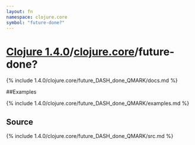 ```yaml
---
layout: fn
namespace: clojure.core
symbol: "future-done?"
---
```


# [Clojure 1.4.0](../../)/[clojure.core](../)/future-done?

{% include 1.4.0/clojure.core/future_DASH_done_QMARK/docs.md %}

##Examples

{% include 1.4.0/clojure.core/future_DASH_done_QMARK/examples.md %}
## Source
{% include 1.4.0/clojure.core/future_DASH_done_QMARK/src.md %}

